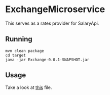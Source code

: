 # ExchangeMicroservice
This serves as a rates provider for SalaryApi.

## Running
```
mvn clean package
cd target
java -jar Exchange-0.0.1-SNAPSHOT.jar
```
## Usage
Take a look at [this](src/main/java/com/anteklantek/Exchange/exchange.http) file.
